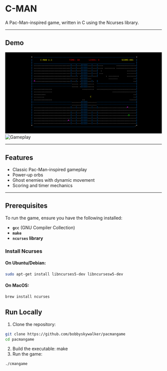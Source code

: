 # **C-MAN**

A Pac-Man-inspired game, written in C using the Ncurses library.

---

## **Demo**
![Main Menu](assets/menu.png)  
![Gameplay](assets/game.png)  

---

## **Features**
- Classic Pac-Man-inspired gameplay  
- Power-up orbs  
- Ghost enemies with dynamic movement  
- Scoring and timer mechanics  

---

## **Prerequisites**
To run the game, ensure you have the following installed:  
- **`gcc`** (GNU Compiler Collection)  
- **`make`**  
- **`ncurses` library**  

### **Install Ncurses**
#### On Ubuntu/Debian:
```bash
sudo apt-get install libncurses5-dev libncursesw5-dev
```
#### On MacOS:
```bash
brew install ncurses
```
## **Run Locally**
  1. Clone the repository:

   ```bash
   git clone https://github.com/bobbyskywalker/pacmangame
   cd pacmangame
```
  2. Build the executable:
    make
  3. Run the game:
  ```
  ./cmangame